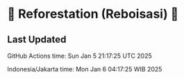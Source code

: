
# 🌳 Reforestation (Reboisasi) 🌲

## Last Updated

GitHub Actions time: Sun Jan  5 21:17:25 UTC 2025

Indonesia/Jakarta time: Mon Jan  6 04:17:25 WIB 2025
